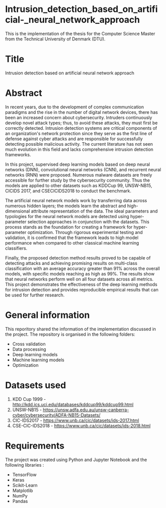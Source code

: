 # Intrusion_detection_based_on_artificial-_neural_network_approach
This is the implementation of the thesis for the Computer Science Master from the Technical University of Denmark (DTU).

# Title 
Intrusion detection based on artificial neural network approach

# Abstract
In recent years, due to the development of complex communication paradigms and the rise in the number of digital network devices, there has been an increased concern about cybersecurity. Intruders continuously develop novel attack types; thus, to avoid these attacks, they must first be correctly detected. Intrusion detection systems are critical components of an organization's network protection since they serve as the first line of defense against cyber attacks and are responsible for successfully detecting possible malicious activity. The current literature has not seen much evolution in this field and lacks comprehensive intrusion detection frameworks. 

 In this project, supervised deep learning models based on deep neural networks (DNN), convolutional neural networks (CNN), and recurrent neural networks (RNN) were proposed. Numerous malware datasets are freely accessible for further study by the cybersecurity community. Thus the models are applied to other datasets such as KDDCup 99, UNSW-NB15, CICIDS 2017, and CSECICIDS2018 to conduct the benchmark.

The artificial neural network models work by transferring data across numerous hidden layers; the models learn the abstract and high-dimensional attribute representation of the data. The ideal parameters and typologies for the neural network models are detected using hyper-parameter selection approaches in conjunction with the datasets. This process stands as the foundation for creating a framework for hyper-parameter optimization. Through rigorous experimental testing and validation, it is confirmed that the framework leads to high model performance when compared to other classical machine learning classifiers.

Finally, the proposed detection method results proved to be capable of detecting attacks and achieving promising results on multi-class classification with an average accuracy greater than 91\% across the overall models, with specific models reaching as high as 99\%. The results show that neural networks perform well on all four datasets across all metrics. This project demonstrates the effectiveness of the deep learning methods for intrusion detection and provides reproducible empirical results that can be used for further research.

# General information
This reporitory shared the information of the implementation discussed in the project.
The repository is organised in the following folders:
* Cross validation 
* Data processing
* Deep learning models
* Machine learning models
* Optimization


# Datasets used
1. KDD Cup 1999    - http://kdd.ics.uci.edu/databases/kddcup99/kddcup99.html
2. UNSW-NB15       - https://unsw.adfa.edu.au/unsw-canberra-cyber/cybersecurity/ADFA-NB15-Datasets/
3. CIC-IDS2017     - https://www.unb.ca/cic/datasets/ids-2017.html
4. CSE-CIC-IDS2018 - https://www.unb.ca/cic/datasets/ids-2018.html

# Requirements
The project was created using Python and Jupyter Notebook and the following libraries :
* TensorFlow
* Keras
* Scikit-Learn
* Matplotlib
* NumPy
* Pandas


